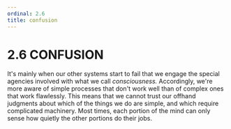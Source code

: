 ```yaml
---
ordinal: 2.6
title: confusion
---
```


# 2.6 CONFUSION

<p>It's mainly when our other systems start to fail that we engage the special agencies involved with what we call <em>consciousness.</em> Accordingly, we're more aware of simple processes that don't work well than of complex ones that work flawlessly. This means that we cannot trust our offhand judgments about which of the things we do are simple, and which require complicated machinery. Most times, each portion of the mind can only sense how quietly the other portions do their jobs.</p>
